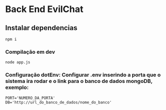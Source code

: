 # Back End EvilChat

## Instalar dependencias
```
npm i
```
### Compilação em dev
```
node app.js 
```
### Configuração dotEnv: Configurar .env inserindo a porta que o sistema ira rodar e o link para o banco de dados mongoDB, exemplo:
```
PORT='NUMERO_DA_PORTA'
DB='http://url_do_banco_de_dados/nome_do_banco'
```
